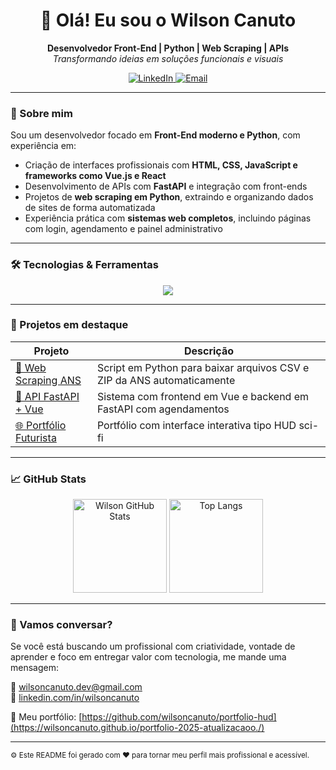 <h1 align="center">👋 Olá! Eu sou o Wilson Canuto</h1>

<p align="center">
  <b>Desenvolvedor Front-End | Python | Web Scraping | APIs</b> <br />
  <i>Transformando ideias em soluções funcionais e visuais</i>
</p>

<p align="center">
  <a href="https://www.linkedin.com/in/wilsoncanuto" target="_blank">
    <img src="https://img.shields.io/badge/LinkedIn-Wilson%20Canuto-blue?logo=linkedin" alt="LinkedIn" />
  </a>
  <a href="mailto:wilsoncanuto.dev@gmail.com">
    <img src="https://img.shields.io/badge/E--mail-Enviar%20mensagem-green?logo=gmail" alt="Email" />
  </a>
</p>

---

### 🚀 Sobre mim

Sou um desenvolvedor focado em **Front-End moderno e Python**, com experiência em:

- Criação de interfaces profissionais com **HTML, CSS, JavaScript e frameworks como Vue.js e React**
- Desenvolvimento de APIs com **FastAPI** e integração com front-ends
- Projetos de **web scraping em Python**, extraindo e organizando dados de sites de forma automatizada
- Experiência prática com **sistemas web completos**, incluindo páginas com login, agendamento e painel administrativo

---

### 🛠️ Tecnologias & Ferramentas

<div align="center">
  <img src="https://skillicons.dev/icons?i=html,css,js,bootstrap,react,vuejs,python,fastapi,sqlite,git,github,vscode" />
</div>

---

### 📌 Projetos em destaque

| Projeto | Descrição |
|--------|-----------|
| [🔎 Web Scraping ANS](https://github.com/wilsoncanuto/web-scraping-ans) | Script em Python para baixar arquivos CSV e ZIP da ANS automaticamente |
| [🧬 API FastAPI + Vue](https://github.com/wilsoncanuto/sistema-agendamento) | Sistema com frontend em Vue e backend em FastAPI com agendamentos |
| [🌐 Portfólio Futurista](https://github.com/wilsoncanuto/portfolio-hud) | Portfólio com interface interativa tipo HUD sci-fi |

---

### 📈 GitHub Stats

<div align="center">
  <img src="https://github-readme-stats.vercel.app/api?username=wilsoncanuto&show_icons=true&theme=dracula" alt="Wilson GitHub Stats" height="150" />
  <img src="https://github-readme-stats.vercel.app/api/top-langs/?username=wilsoncanuto&layout=compact&langs_count=6&theme=dracula" alt="Top Langs" height="150"/>
</div>

---

### 💬 Vamos conversar?

Se você está buscando um profissional com criatividade, vontade de aprender e foco em entregar valor com tecnologia, me mande uma mensagem:

📧 wilsoncanuto.dev@gmail.com  
📎 [linkedin.com/in/wilsoncanuto](https://www.linkedin.com/in/wilson-canuto-graciano-29a31b105/)

📁 Meu portfólio: [https://github.com/wilsoncanuto/portfolio-hud](https://wilsoncanuto.github.io/portfolio-2025-atualizacaoo./)

---

<sub>⚙️ Este README foi gerado com ❤️ para tornar meu perfil mais profissional e acessível.</sub>

